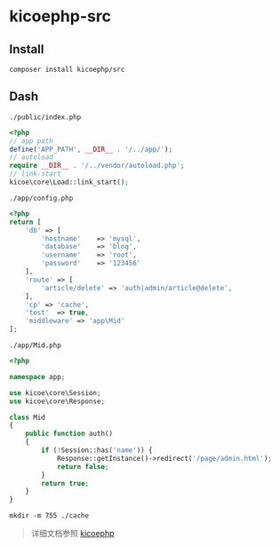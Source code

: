 # kicoephp-src

## Install

```
composer install kicoephp/src
```

## Dash

`./public/index.php`
```php
<?php
// app path
define('APP_PATH', __DIR__ . '/../app/');
// autoload
require __DIR__ . '/../vendor/autoload.php';
// link-start 
kicoe\core\Load::link_start();

```

`./app/config.php`
```php
<?php
return [
    'db' => [
        'hostname'    => 'mysql',
        'database'    => 'blog',
        'username'    => 'root',
        'password'    => '123456'
    ],
    'route' => [
        'article/delete' => 'auth|admin/article@delete',
    ],
    'cp' => 'cache',
    'test'  => true,
    'middleware' => 'app\Mid'
];

```

`./app/Mid.php`
```php
<?php

namespace app;

use kicoe\core\Session;
use kicoe\core\Response;

class Mid
{
    public function auth()
    {
        if (!Session::has('name')) {
            Response::getInstance()->redirect('/page/admin.html');
            return false;
        }
        return true;
    }
}
```

`mkdir -m 755 ./cache`

> 详细文档参照 [kicoephp](https://github.com/kicoer/kicoephp)
